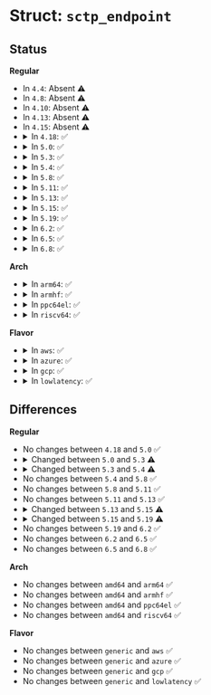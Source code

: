 # Struct: <code>sctp_endpoint</code>

## Status
<b>Regular</b>
<ul>
<li>
In <code>4.4</code>: Absent ⚠️
</li>
<li>
In <code>4.8</code>: Absent ⚠️
</li>
<li>
In <code>4.10</code>: Absent ⚠️
</li>
<li>
In <code>4.13</code>: Absent ⚠️
</li>
<li>
In <code>4.15</code>: Absent ⚠️
</li>
<li>
<details>
<summary>In <code>4.18</code>: ✅</summary>

```c
struct sctp_endpoint {
    struct sctp_ep_common base;
    struct list_head asocs;
    __u8 secret_key[32];
    __u8 *digest;
    __u32 sndbuf_policy;
    __u32 rcvbuf_policy;
    struct crypto_shash **auth_hmacs;
    struct sctp_hmac_algo_param *auth_hmacs_list;
    struct sctp_chunks_param *auth_chunk_list;
    struct list_head endpoint_shared_keys;
    __u16 active_key_id;
    __u8 auth_enable;
    __u8 prsctp_enable;
    __u8 reconf_enable;
    __u8 strreset_enable;
    u32 secid;
    u32 peer_secid;
};
```
</details>
</li>
<li>
<details>
<summary>In <code>5.0</code>: ✅</summary>

```c
struct sctp_endpoint {
    struct sctp_ep_common base;
    struct list_head asocs;
    __u8 secret_key[32];
    __u8 *digest;
    __u32 sndbuf_policy;
    __u32 rcvbuf_policy;
    struct crypto_shash **auth_hmacs;
    struct sctp_hmac_algo_param *auth_hmacs_list;
    struct sctp_chunks_param *auth_chunk_list;
    struct list_head endpoint_shared_keys;
    __u16 active_key_id;
    __u8 auth_enable;
    __u8 prsctp_enable;
    __u8 reconf_enable;
    __u8 strreset_enable;
    u32 secid;
    u32 peer_secid;
};
```
</details>
</li>
<li>
<details>
<summary>In <code>5.3</code>: ✅</summary>

```c
struct sctp_endpoint {
    struct sctp_ep_common base;
    struct list_head asocs;
    __u8 secret_key[32];
    __u8 *digest;
    __u32 sndbuf_policy;
    __u32 rcvbuf_policy;
    struct crypto_shash **auth_hmacs;
    struct sctp_hmac_algo_param *auth_hmacs_list;
    struct sctp_chunks_param *auth_chunk_list;
    struct list_head endpoint_shared_keys;
    __u16 active_key_id;
    __u8 auth_enable;
    __u8 intl_enable;
    __u8 prsctp_enable;
    __u8 reconf_enable;
    __u8 strreset_enable;
    u32 secid;
    u32 peer_secid;
};
```
</details>
</li>
<li>
<details>
<summary>In <code>5.4</code>: ✅</summary>

```c
struct sctp_endpoint {
    struct sctp_ep_common base;
    struct list_head asocs;
    __u8 secret_key[32];
    __u8 *digest;
    __u32 sndbuf_policy;
    __u32 rcvbuf_policy;
    struct crypto_shash **auth_hmacs;
    struct sctp_hmac_algo_param *auth_hmacs_list;
    struct sctp_chunks_param *auth_chunk_list;
    struct list_head endpoint_shared_keys;
    __u16 active_key_id;
    __u8 ecn_enable;
    __u8 auth_enable;
    __u8 intl_enable;
    __u8 prsctp_enable;
    __u8 asconf_enable;
    __u8 reconf_enable;
    __u8 strreset_enable;
    u32 secid;
    u32 peer_secid;
};
```
</details>
</li>
<li>
<details>
<summary>In <code>5.8</code>: ✅</summary>

```c
struct sctp_endpoint {
    struct sctp_ep_common base;
    struct list_head asocs;
    __u8 secret_key[32];
    __u8 *digest;
    __u32 sndbuf_policy;
    __u32 rcvbuf_policy;
    struct crypto_shash **auth_hmacs;
    struct sctp_hmac_algo_param *auth_hmacs_list;
    struct sctp_chunks_param *auth_chunk_list;
    struct list_head endpoint_shared_keys;
    __u16 active_key_id;
    __u8 ecn_enable;
    __u8 auth_enable;
    __u8 intl_enable;
    __u8 prsctp_enable;
    __u8 asconf_enable;
    __u8 reconf_enable;
    __u8 strreset_enable;
    u32 secid;
    u32 peer_secid;
};
```
</details>
</li>
<li>
<details>
<summary>In <code>5.11</code>: ✅</summary>

```c
struct sctp_endpoint {
    struct sctp_ep_common base;
    struct list_head asocs;
    __u8 secret_key[32];
    __u8 *digest;
    __u32 sndbuf_policy;
    __u32 rcvbuf_policy;
    struct crypto_shash **auth_hmacs;
    struct sctp_hmac_algo_param *auth_hmacs_list;
    struct sctp_chunks_param *auth_chunk_list;
    struct list_head endpoint_shared_keys;
    __u16 active_key_id;
    __u8 ecn_enable;
    __u8 auth_enable;
    __u8 intl_enable;
    __u8 prsctp_enable;
    __u8 asconf_enable;
    __u8 reconf_enable;
    __u8 strreset_enable;
    u32 secid;
    u32 peer_secid;
};
```
</details>
</li>
<li>
<details>
<summary>In <code>5.13</code>: ✅</summary>

```c
struct sctp_endpoint {
    struct sctp_ep_common base;
    struct list_head asocs;
    __u8 secret_key[32];
    __u8 *digest;
    __u32 sndbuf_policy;
    __u32 rcvbuf_policy;
    struct crypto_shash **auth_hmacs;
    struct sctp_hmac_algo_param *auth_hmacs_list;
    struct sctp_chunks_param *auth_chunk_list;
    struct list_head endpoint_shared_keys;
    __u16 active_key_id;
    __u8 ecn_enable;
    __u8 auth_enable;
    __u8 intl_enable;
    __u8 prsctp_enable;
    __u8 asconf_enable;
    __u8 reconf_enable;
    __u8 strreset_enable;
    u32 secid;
    u32 peer_secid;
};
```
</details>
</li>
<li>
<details>
<summary>In <code>5.15</code>: ✅</summary>

```c
struct sctp_endpoint {
    struct sctp_ep_common base;
    struct list_head asocs;
    __u8 secret_key[32];
    __u8 *digest;
    __u32 sndbuf_policy;
    __u32 rcvbuf_policy;
    struct crypto_shash **auth_hmacs;
    struct sctp_hmac_algo_param *auth_hmacs_list;
    struct sctp_chunks_param *auth_chunk_list;
    struct list_head endpoint_shared_keys;
    __u16 active_key_id;
    __u8 ecn_enable;
    __u8 auth_enable;
    __u8 intl_enable;
    __u8 prsctp_enable;
    __u8 asconf_enable;
    __u8 reconf_enable;
    __u8 strreset_enable;
    u32 secid;
    u32 peer_secid;
    struct callback_head rcu;
};
```
</details>
</li>
<li>
<details>
<summary>In <code>5.19</code>: ✅</summary>

```c
struct sctp_endpoint {
    struct sctp_ep_common base;
    struct hlist_node node;
    int hashent;
    struct list_head asocs;
    __u8 secret_key[32];
    __u8 *digest;
    __u32 sndbuf_policy;
    __u32 rcvbuf_policy;
    struct crypto_shash **auth_hmacs;
    struct sctp_hmac_algo_param *auth_hmacs_list;
    struct sctp_chunks_param *auth_chunk_list;
    struct list_head endpoint_shared_keys;
    __u16 active_key_id;
    __u8 ecn_enable;
    __u8 auth_enable;
    __u8 intl_enable;
    __u8 prsctp_enable;
    __u8 asconf_enable;
    __u8 reconf_enable;
    __u8 strreset_enable;
    struct callback_head rcu;
};
```
</details>
</li>
<li>
<details>
<summary>In <code>6.2</code>: ✅</summary>

```c
struct sctp_endpoint {
    struct sctp_ep_common base;
    struct hlist_node node;
    int hashent;
    struct list_head asocs;
    __u8 secret_key[32];
    __u8 *digest;
    __u32 sndbuf_policy;
    __u32 rcvbuf_policy;
    struct crypto_shash **auth_hmacs;
    struct sctp_hmac_algo_param *auth_hmacs_list;
    struct sctp_chunks_param *auth_chunk_list;
    struct list_head endpoint_shared_keys;
    __u16 active_key_id;
    __u8 ecn_enable;
    __u8 auth_enable;
    __u8 intl_enable;
    __u8 prsctp_enable;
    __u8 asconf_enable;
    __u8 reconf_enable;
    __u8 strreset_enable;
    struct callback_head rcu;
};
```
</details>
</li>
<li>
<details>
<summary>In <code>6.5</code>: ✅</summary>

```c
struct sctp_endpoint {
    struct sctp_ep_common base;
    struct hlist_node node;
    int hashent;
    struct list_head asocs;
    __u8 secret_key[32];
    __u8 *digest;
    __u32 sndbuf_policy;
    __u32 rcvbuf_policy;
    struct crypto_shash **auth_hmacs;
    struct sctp_hmac_algo_param *auth_hmacs_list;
    struct sctp_chunks_param *auth_chunk_list;
    struct list_head endpoint_shared_keys;
    __u16 active_key_id;
    __u8 ecn_enable;
    __u8 auth_enable;
    __u8 intl_enable;
    __u8 prsctp_enable;
    __u8 asconf_enable;
    __u8 reconf_enable;
    __u8 strreset_enable;
    struct callback_head rcu;
};
```
</details>
</li>
<li>
<details>
<summary>In <code>6.8</code>: ✅</summary>

```c
struct sctp_endpoint {
    struct sctp_ep_common base;
    struct hlist_node node;
    int hashent;
    struct list_head asocs;
    __u8 secret_key[32];
    __u8 *digest;
    __u32 sndbuf_policy;
    __u32 rcvbuf_policy;
    struct crypto_shash **auth_hmacs;
    struct sctp_hmac_algo_param *auth_hmacs_list;
    struct sctp_chunks_param *auth_chunk_list;
    struct list_head endpoint_shared_keys;
    __u16 active_key_id;
    __u8 ecn_enable;
    __u8 auth_enable;
    __u8 intl_enable;
    __u8 prsctp_enable;
    __u8 asconf_enable;
    __u8 reconf_enable;
    __u8 strreset_enable;
    struct callback_head rcu;
};
```
</details>
</li>
</ul>
<b>Arch</b>
<ul>
<li>
<details>
<summary>In <code>arm64</code>: ✅</summary>

```c
struct sctp_endpoint {
    struct sctp_ep_common base;
    struct list_head asocs;
    __u8 secret_key[32];
    __u8 *digest;
    __u32 sndbuf_policy;
    __u32 rcvbuf_policy;
    struct crypto_shash **auth_hmacs;
    struct sctp_hmac_algo_param *auth_hmacs_list;
    struct sctp_chunks_param *auth_chunk_list;
    struct list_head endpoint_shared_keys;
    __u16 active_key_id;
    __u8 ecn_enable;
    __u8 auth_enable;
    __u8 intl_enable;
    __u8 prsctp_enable;
    __u8 asconf_enable;
    __u8 reconf_enable;
    __u8 strreset_enable;
    u32 secid;
    u32 peer_secid;
};
```
</details>
</li>
<li>
<details>
<summary>In <code>armhf</code>: ✅</summary>

```c
struct sctp_endpoint {
    struct sctp_ep_common base;
    struct list_head asocs;
    __u8 secret_key[32];
    __u8 *digest;
    __u32 sndbuf_policy;
    __u32 rcvbuf_policy;
    struct crypto_shash **auth_hmacs;
    struct sctp_hmac_algo_param *auth_hmacs_list;
    struct sctp_chunks_param *auth_chunk_list;
    struct list_head endpoint_shared_keys;
    __u16 active_key_id;
    __u8 ecn_enable;
    __u8 auth_enable;
    __u8 intl_enable;
    __u8 prsctp_enable;
    __u8 asconf_enable;
    __u8 reconf_enable;
    __u8 strreset_enable;
    u32 secid;
    u32 peer_secid;
};
```
</details>
</li>
<li>
<details>
<summary>In <code>ppc64el</code>: ✅</summary>

```c
struct sctp_endpoint {
    struct sctp_ep_common base;
    struct list_head asocs;
    __u8 secret_key[32];
    __u8 *digest;
    __u32 sndbuf_policy;
    __u32 rcvbuf_policy;
    struct crypto_shash **auth_hmacs;
    struct sctp_hmac_algo_param *auth_hmacs_list;
    struct sctp_chunks_param *auth_chunk_list;
    struct list_head endpoint_shared_keys;
    __u16 active_key_id;
    __u8 ecn_enable;
    __u8 auth_enable;
    __u8 intl_enable;
    __u8 prsctp_enable;
    __u8 asconf_enable;
    __u8 reconf_enable;
    __u8 strreset_enable;
    u32 secid;
    u32 peer_secid;
};
```
</details>
</li>
<li>
<details>
<summary>In <code>riscv64</code>: ✅</summary>

```c
struct sctp_endpoint {
    struct sctp_ep_common base;
    struct list_head asocs;
    __u8 secret_key[32];
    __u8 *digest;
    __u32 sndbuf_policy;
    __u32 rcvbuf_policy;
    struct crypto_shash **auth_hmacs;
    struct sctp_hmac_algo_param *auth_hmacs_list;
    struct sctp_chunks_param *auth_chunk_list;
    struct list_head endpoint_shared_keys;
    __u16 active_key_id;
    __u8 ecn_enable;
    __u8 auth_enable;
    __u8 intl_enable;
    __u8 prsctp_enable;
    __u8 asconf_enable;
    __u8 reconf_enable;
    __u8 strreset_enable;
    u32 secid;
    u32 peer_secid;
};
```
</details>
</li>
</ul>
<b>Flavor</b>
<ul>
<li>
<details>
<summary>In <code>aws</code>: ✅</summary>

```c
struct sctp_endpoint {
    struct sctp_ep_common base;
    struct list_head asocs;
    __u8 secret_key[32];
    __u8 *digest;
    __u32 sndbuf_policy;
    __u32 rcvbuf_policy;
    struct crypto_shash **auth_hmacs;
    struct sctp_hmac_algo_param *auth_hmacs_list;
    struct sctp_chunks_param *auth_chunk_list;
    struct list_head endpoint_shared_keys;
    __u16 active_key_id;
    __u8 ecn_enable;
    __u8 auth_enable;
    __u8 intl_enable;
    __u8 prsctp_enable;
    __u8 asconf_enable;
    __u8 reconf_enable;
    __u8 strreset_enable;
    u32 secid;
    u32 peer_secid;
};
```
</details>
</li>
<li>
<details>
<summary>In <code>azure</code>: ✅</summary>

```c
struct sctp_endpoint {
    struct sctp_ep_common base;
    struct list_head asocs;
    __u8 secret_key[32];
    __u8 *digest;
    __u32 sndbuf_policy;
    __u32 rcvbuf_policy;
    struct crypto_shash **auth_hmacs;
    struct sctp_hmac_algo_param *auth_hmacs_list;
    struct sctp_chunks_param *auth_chunk_list;
    struct list_head endpoint_shared_keys;
    __u16 active_key_id;
    __u8 ecn_enable;
    __u8 auth_enable;
    __u8 intl_enable;
    __u8 prsctp_enable;
    __u8 asconf_enable;
    __u8 reconf_enable;
    __u8 strreset_enable;
    u32 secid;
    u32 peer_secid;
};
```
</details>
</li>
<li>
<details>
<summary>In <code>gcp</code>: ✅</summary>

```c
struct sctp_endpoint {
    struct sctp_ep_common base;
    struct list_head asocs;
    __u8 secret_key[32];
    __u8 *digest;
    __u32 sndbuf_policy;
    __u32 rcvbuf_policy;
    struct crypto_shash **auth_hmacs;
    struct sctp_hmac_algo_param *auth_hmacs_list;
    struct sctp_chunks_param *auth_chunk_list;
    struct list_head endpoint_shared_keys;
    __u16 active_key_id;
    __u8 ecn_enable;
    __u8 auth_enable;
    __u8 intl_enable;
    __u8 prsctp_enable;
    __u8 asconf_enable;
    __u8 reconf_enable;
    __u8 strreset_enable;
    u32 secid;
    u32 peer_secid;
};
```
</details>
</li>
<li>
<details>
<summary>In <code>lowlatency</code>: ✅</summary>

```c
struct sctp_endpoint {
    struct sctp_ep_common base;
    struct list_head asocs;
    __u8 secret_key[32];
    __u8 *digest;
    __u32 sndbuf_policy;
    __u32 rcvbuf_policy;
    struct crypto_shash **auth_hmacs;
    struct sctp_hmac_algo_param *auth_hmacs_list;
    struct sctp_chunks_param *auth_chunk_list;
    struct list_head endpoint_shared_keys;
    __u16 active_key_id;
    __u8 ecn_enable;
    __u8 auth_enable;
    __u8 intl_enable;
    __u8 prsctp_enable;
    __u8 asconf_enable;
    __u8 reconf_enable;
    __u8 strreset_enable;
    u32 secid;
    u32 peer_secid;
};
```
</details>
</li>
</ul>

## Differences
<b>Regular</b>
<ul>
<li>
No changes between <code>4.18</code> and <code>5.0</code> ✅
</li>
<li>
<details>
<summary>Changed between <code>5.0</code> and <code>5.3</code> ⚠️</summary>
<ul>
<li>
<b>Field added. </b>
<code>__u8 intl_enable</code>
</li>
</ul>
</details>
</li>
<li>
<details>
<summary>Changed between <code>5.3</code> and <code>5.4</code> ⚠️</summary>
<ul>
<li>
<b>Field added. </b>
<code>__u8 ecn_enable</code>
</li>
<li>
<b>Field added. </b>
<code>__u8 asconf_enable</code>
</li>
</ul>
</details>
</li>
<li>
No changes between <code>5.4</code> and <code>5.8</code> ✅
</li>
<li>
No changes between <code>5.8</code> and <code>5.11</code> ✅
</li>
<li>
No changes between <code>5.11</code> and <code>5.13</code> ✅
</li>
<li>
<details>
<summary>Changed between <code>5.13</code> and <code>5.15</code> ⚠️</summary>
<ul>
<li>
<b>Field added. </b>
<code>struct callback_head rcu</code>
</li>
</ul>
</details>
</li>
<li>
<details>
<summary>Changed between <code>5.15</code> and <code>5.19</code> ⚠️</summary>
<ul>
<li>
<b>Field added. </b>
<code>struct hlist_node node</code>
</li>
<li>
<b>Field added. </b>
<code>int hashent</code>
</li>
<li>
<b>Field removed. </b>
<code>u32 secid</code>
</li>
<li>
<b>Field removed. </b>
<code>u32 peer_secid</code>
</li>
</ul>
</details>
</li>
<li>
No changes between <code>5.19</code> and <code>6.2</code> ✅
</li>
<li>
No changes between <code>6.2</code> and <code>6.5</code> ✅
</li>
<li>
No changes between <code>6.5</code> and <code>6.8</code> ✅
</li>
</ul>
<b>Arch</b>
<ul>
<li>
No changes between <code>amd64</code> and <code>arm64</code> ✅
</li>
<li>
No changes between <code>amd64</code> and <code>armhf</code> ✅
</li>
<li>
No changes between <code>amd64</code> and <code>ppc64el</code> ✅
</li>
<li>
No changes between <code>amd64</code> and <code>riscv64</code> ✅
</li>
</ul>
<b>Flavor</b>
<ul>
<li>
No changes between <code>generic</code> and <code>aws</code> ✅
</li>
<li>
No changes between <code>generic</code> and <code>azure</code> ✅
</li>
<li>
No changes between <code>generic</code> and <code>gcp</code> ✅
</li>
<li>
No changes between <code>generic</code> and <code>lowlatency</code> ✅
</li>
</ul>
